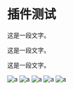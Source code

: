 # 插件测试

这是一段文字。

这是一段文字。

这是一段文字。

![a](./assets/icon/appleIcon152.png)
![a](./assets/icon/chrome192.png)
![a](./assets/icon/chrome512.png)
![a](./assets/icon/msIcon144.png)
![a](/logo.svg)
